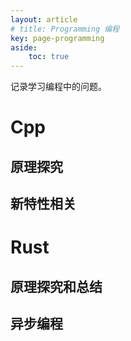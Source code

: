 ```yaml
---
layout: article
# title: Programming 编程
key: page-programming
aside:
    toc: true
---
```


记录学习编程中的问题。
# Cpp
## 原理探究

## 新特性相关


# Rust

## 原理探究和总结

## 异步编程
